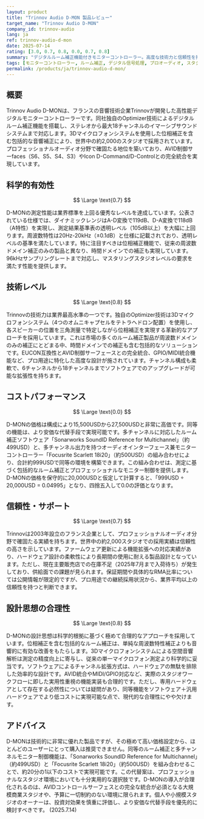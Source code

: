 ```yaml
---
layout: product
title: "Trinnov Audio D-MON 製品レビュー"
target_name: "Trinnov Audio D-MON"
company_id: trinnov-audio
lang: ja
ref: trinnov-audio-d-mon
date: 2025-07-14
rating: [3.0, 0.7, 0.8, 0.0, 0.7, 0.8]
summary: "デジタルルーム補正機能付きモニターコントローラー。高度な技術力と信頼性を持つが、同等機能をより安価に実現可能な代替手段が存在するため、コストパフォーマンスに課題がある。"
tags: [モニターコントローラー, ルーム補正, デジタル信号処理, プロオーディオ, スタジオ機器]
permalink: /products/ja/trinnov-audio-d-mon/
---
```


## 概要

Trinnov Audio D-MONは、フランスの音響技術企業Trinnovが開発した高性能デジタルモニターコントローラーです。同社独自のOptimizer技術によるデジタルルーム補正機能を搭載し、ステレオから最大18チャンネルのイマーシブサウンドシステムまで対応します。3Dマイクロフォンシステムを使用した位相補正を含む包括的な音響補正により、世界中の約2,000のスタジオで採用されています。プロフェッショナルオーディオ分野で確固たる地位を築いており、AVID制御サーfaces（S6、S5、S4、S3）やIcon D-Command/D-Controlとの完全統合を実現しています。

## 科学的有効性

$$ \Large \text{0.7} $$

D-MONの測定性能は業界標準を上回る優秀なレベルを達成しています。公表されている仕様では、ダイナミックレンジはA-D変換で119dB、D-A変換で118dB（A特性）を実現し、測定結果基準表の透明レベル（105dB以上）を大幅に上回ります。周波数特性は20Hz-20kHz（±0.1dB）と仕様に記載されており、透明レベルの基準を満たしています。特に注目すべきは位相補正機能で、従来の周波数ドメイン補正のみの製品と異なり、時間ドメインでの補正も実現しています。96kHzサンプリングレートまで対応し、マスタリングスタジオレベルの要求を満たす性能を提供します。

## 技術レベル

$$ \Large \text{0.8} $$

Trinnovの技術力は業界最高水準の一つです。独自のOptimizer技術は3Dマイクロフォンシステム（4つのオムニキャプセルをテトラヘドロン配置）を使用し、各スピーカーの位置を三角測量で特定しながら位相補正を実現する革新的なアプローチを採用しています。これは市場の多くのルーム補正製品が周波数ドメインのみの補正にとどまる中、時間ドメインでの補正も含む包括的なソリューションです。EUCON互換性とAVID制御サーフェースとの完全統合、GPIO/MIDI統合機能など、プロ用途に特化した高度な設計が施されています。チャンネル構成も柔軟で、6チャンネルから18チャンネルまでソフトウェアでのアップグレードが可能な拡張性を持ちます。

## コストパフォーマンス

$$ \Large \text{0.0} $$

D-MONの価格は構成により15,500USDから27,500USDと非常に高価です。同等の機能は、より安価な代替手段で実現可能です。多チャンネルに対応したルーム補正ソフトウェア「Sonarworks SoundID Reference for Multichannel」（約499USD）と、多チャンネル出力を持つオーディオインターフェース兼モニターコントローラー「Focusrite Scarlett 18i20」（約500USD）の組み合わせにより、合計約999USDで同等の環境を構築できます。この組み合わせは、測定に基づく包括的なルーム補正とプロフェッショナルなモニター制御を提供します。D-MONの価格を保守的に20,000USDと仮定して計算すると、「999USD ÷ 20,000USD = 0.04995」となり、四捨五入して0.0の評価となります。

## 信頼性・サポート

$$ \Large \text{0.7} $$

Trinnovは2003年設立のフランス企業として、プロフェッショナルオーディオ分野で確固たる実績を持ちます。世界中の約2,000スタジオでの採用実績は信頼性の高さを示しています。ファームウェア更新による機能拡張への対応実績があり、ハードウェア設計の柔軟性により長期間の使用に耐える製品設計となっています。ただし、現在主要販売店での在庫不足（2025年7月まで入荷待ち）が発生しており、供給面での課題が見られます。保証期間や具体的なRMA比率については公開情報が限定的ですが、プロ用途での継続採用状況から、業界平均以上の信頼性を持つと判断できます。

## 設計思想の合理性

$$ \Large \text{0.8} $$

D-MONの設計思想は科学的根拠に基づく極めて合理的なアプローチを採用しています。位相補正を含む包括的なルーム補正は、単純な周波数特性補正よりも音響的に有効な改善をもたらします。3Dマイクロフォンシステムによる空間音響解析は測定の精度向上に寄与し、従来の単一マイクロフォン測定より科学的に妥当です。ソフトウェアによるチャンネル拡張方式は、ハードウェアの無駄を排除した効率的な設計です。AVID統合やMIDI/GPIO対応など、実際のスタジオワークフローに即した実用性重視の機能実装も合理的です。ただし、専用ハードウェアとして存在する必然性については疑問があり、同等機能をソフトウェア＋汎用ハードウェアでより低コストに実現可能な点で、現代的な合理性にやや欠けます。

## アドバイス

D-MONは技術的に非常に優れた製品ですが、その極めて高い価格設定から、ほとんどのユーザーにとって購入は推奨できません。同等のルーム補正と多チャンネルモニター制御機能は、「Sonarworks SoundID Reference for Multichannel」（約499USD）と「Focusrite Scarlett 18i20」（約500USD）を組み合わせることで、約20分の1以下のコストで実現可能です。この代替案は、プロフェッショナルなスタジオ環境においても十分実用的な選択肢です。D-MONの導入が合理化されるのは、AVIDコントロールサーフェスとの完全な統合が必須となる大規模商業スタジオや、予算に一切制約のない環境に限られます。個人や小規模スタジオのオーナーは、投資対効果を慎重に評価し、より安価な代替手段を優先的に検討すべきです。
(2025.7.14)